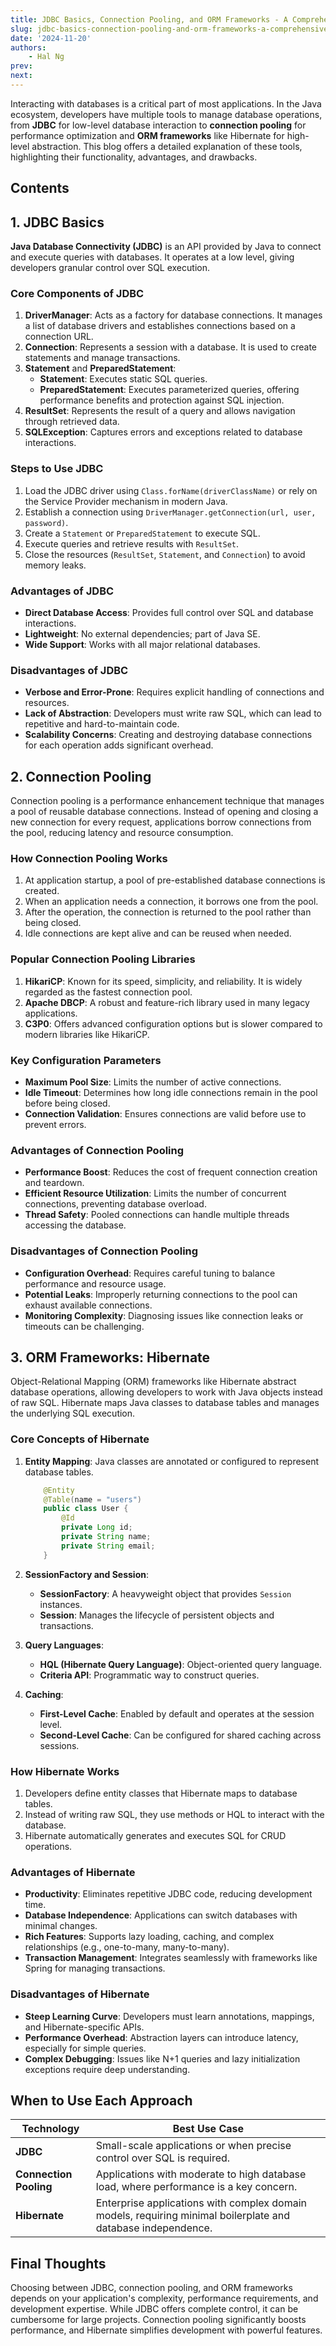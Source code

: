 ```yaml
---
title: JDBC Basics, Connection Pooling, and ORM Frameworks - A Comprehensive Guide
slug: jdbc-basics-connection-pooling-and-orm-frameworks-a-comprehensive-guide
date: '2024-11-20'
authors: 
    - Hal Ng
prev: 
next: 
---
```


Interacting with databases is a critical part of most applications. In the Java ecosystem, developers have multiple tools to manage database operations, from **JDBC** for low-level database interaction to **connection pooling** for performance optimization and **ORM frameworks** like Hibernate for high-level abstraction. This blog offers a detailed explanation of these tools, highlighting their functionality, advantages, and drawbacks.

## Contents

## **1. JDBC Basics**

**Java Database Connectivity (JDBC)** is an API provided by Java to connect and execute queries with databases. It operates at a low level, giving developers granular control over SQL execution.

### **Core Components of JDBC**

1. **DriverManager**: Acts as a factory for database connections. It manages a list of database drivers and establishes connections based on a connection URL.
2. **Connection**: Represents a session with a database. It is used to create statements and manage transactions.
3. **Statement** and **PreparedStatement**:
   - **Statement**: Executes static SQL queries.
   - **PreparedStatement**: Executes parameterized queries, offering performance benefits and protection against SQL injection.
4. **ResultSet**: Represents the result of a query and allows navigation through retrieved data.
5. **SQLException**: Captures errors and exceptions related to database interactions.

### **Steps to Use JDBC**

1. Load the JDBC driver using `Class.forName(driverClassName)` or rely on the Service Provider mechanism in modern Java.
2. Establish a connection using `DriverManager.getConnection(url, user, password)`.
3. Create a `Statement` or `PreparedStatement` to execute SQL.
4. Execute queries and retrieve results with `ResultSet`.
5. Close the resources (`ResultSet`, `Statement`, and `Connection`) to avoid memory leaks.

### **Advantages of JDBC**

- **Direct Database Access**: Provides full control over SQL and database interactions.
- **Lightweight**: No external dependencies; part of Java SE.
- **Wide Support**: Works with all major relational databases.

### **Disadvantages of JDBC**

- **Verbose and Error-Prone**: Requires explicit handling of connections and resources.
- **Lack of Abstraction**: Developers must write raw SQL, which can lead to repetitive and hard-to-maintain code.
- **Scalability Concerns**: Creating and destroying database connections for each operation adds significant overhead.

## **2. Connection Pooling**

Connection pooling is a performance enhancement technique that manages a pool of reusable database connections. Instead of opening and closing a new connection for every request, applications borrow connections from the pool, reducing latency and resource consumption.

### **How Connection Pooling Works**

1. At application startup, a pool of pre-established database connections is created.
2. When an application needs a connection, it borrows one from the pool.
3. After the operation, the connection is returned to the pool rather than being closed.
4. Idle connections are kept alive and can be reused when needed.

### **Popular Connection Pooling Libraries**

1. **HikariCP**: Known for its speed, simplicity, and reliability. It is widely regarded as the fastest connection pool.
2. **Apache DBCP**: A robust and feature-rich library used in many legacy applications.
3. **C3P0**: Offers advanced configuration options but is slower compared to modern libraries like HikariCP.

### **Key Configuration Parameters**

- **Maximum Pool Size**: Limits the number of active connections.
- **Idle Timeout**: Determines how long idle connections remain in the pool before being closed.
- **Connection Validation**: Ensures connections are valid before use to prevent errors.

### **Advantages of Connection Pooling**

- **Performance Boost**: Reduces the cost of frequent connection creation and teardown.
- **Efficient Resource Utilization**: Limits the number of concurrent connections, preventing database overload.
- **Thread Safety**: Pooled connections can handle multiple threads accessing the database.

### **Disadvantages of Connection Pooling**

- **Configuration Overhead**: Requires careful tuning to balance performance and resource usage.
- **Potential Leaks**: Improperly returning connections to the pool can exhaust available connections.
- **Monitoring Complexity**: Diagnosing issues like connection leaks or timeouts can be challenging.

## **3. ORM Frameworks: Hibernate**

Object-Relational Mapping (ORM) frameworks like Hibernate abstract database operations, allowing developers to work with Java objects instead of raw SQL. Hibernate maps Java classes to database tables and manages the underlying SQL execution.

### **Core Concepts of Hibernate**

1. **Entity Mapping**: Java classes are annotated or configured to represent database tables.

    ```java
        @Entity
        @Table(name = "users")
        public class User {
            @Id
            private Long id;
            private String name;
            private String email;
        }
    ```

2. **SessionFactory and Session**:

   - **SessionFactory**: A heavyweight object that provides `Session` instances.
   - **Session**: Manages the lifecycle of persistent objects and transactions.

3. **Query Languages**:
   - **HQL (Hibernate Query Language)**: Object-oriented query language.
   - **Criteria API**: Programmatic way to construct queries.
4. **Caching**:
   - **First-Level Cache**: Enabled by default and operates at the session level.
   - **Second-Level Cache**: Can be configured for shared caching across sessions.

### **How Hibernate Works**

1. Developers define entity classes that Hibernate maps to database tables.
2. Instead of writing raw SQL, they use methods or HQL to interact with the database.
3. Hibernate automatically generates and executes SQL for CRUD operations.

### **Advantages of Hibernate**

- **Productivity**: Eliminates repetitive JDBC code, reducing development time.
- **Database Independence**: Applications can switch databases with minimal changes.
- **Rich Features**: Supports lazy loading, caching, and complex relationships (e.g., one-to-many, many-to-many).
- **Transaction Management**: Integrates seamlessly with frameworks like Spring for managing transactions.

### **Disadvantages of Hibernate**

- **Steep Learning Curve**: Developers must learn annotations, mappings, and Hibernate-specific APIs.
- **Performance Overhead**: Abstraction layers can introduce latency, especially for simple queries.
- **Complex Debugging**: Issues like N+1 queries and lazy initialization exceptions require deep understanding.

## **When to Use Each Approach**

| **Technology**      | **Best Use Case**                                                                                          |
|----------------------|----------------------------------------------------------------------------------------------------------|
| **JDBC**            | Small-scale applications or when precise control over SQL is required.                                    |
| **Connection Pooling** | Applications with moderate to high database load, where performance is a key concern.                   |
| **Hibernate**        | Enterprise applications with complex domain models, requiring minimal boilerplate and database independence. |


## **Final Thoughts**

Choosing between JDBC, connection pooling, and ORM frameworks depends on your application's complexity, performance requirements, and development expertise. While JDBC offers complete control, it can be cumbersome for large projects. Connection pooling significantly boosts performance, and Hibernate simplifies development with powerful features.
